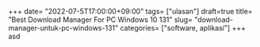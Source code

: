 +++
date= "2022-07-5T17:00:00+09:00"
tags= ["ulasan"]
draft=true
title= "Best Download Manager For PC Windows 10        131"
slug= "download-manager-untuk-pc-windows-131"
categories= ["software, aplikasi"]
+++
asd
